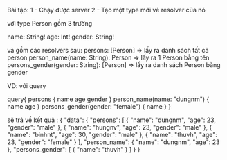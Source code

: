 Bài tập:
1 - Chạy được server
2 - Tạo một type mới vẻ resolver của nó 

với type Person gồm 3 trường

name: String!
age: Int!
gender: String!

và gồm các resolvers sau:
persons: [Person] => lấy ra danh sách tất cả person
person_name(name: String): Person => lấy ra 1 Person bằng tên
persons_gender(gender: String): [Person] => lấy ra danh sách Person bằng gender

VD:
với query

query{
  persons {
    name
    age
    gender
  }
  person_name(name: "dungnm") {
    name
    age
  }
  persons_gender(gender: "female") {
    name
  }
}

sẽ trả về kết quả :
{
  "data": {
    "persons": [
      {
        "name": "dungnm",
        "age": 23,
        "gender": "male"
      },
      {
        "name": "hungnv",
        "age": 23,
        "gender": "male"
      },
      {
        "name": "binhnt",
        "age": 30,
        "gender": "male"
      },
      {
        "name": "thuvh",
        "age": 23,
        "gender": "female"
      }
    ],
    "person_name": {
      "name": "dungnm",
      "age": 23
    },
    "persons_gender": [
      {
        "name": "thuvh"
      }
    ]
  }
}